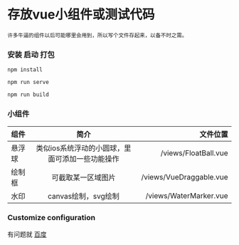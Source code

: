 # 存放vue小组件或测试代码
```
许多牛逼的组件以后可能哪里会用到，所以写个文件存起来，以备不时之需。
```

### 安装 启动 打包
```
npm install

npm run serve

npm run build
```

### 小组件
|组件|简介|文件位置|
|:-|:-:|-:|
|悬浮球|类似ios系统浮动的小圆球，里面可添加一些功能操作|/views/FloatBall.vue|
|绘制框|可截取某一区域图片|/views/VueDraggable.vue|
|水印|canvas绘制，svg绘制|/views/WaterMarker.vue|

### Customize configuration
有问题就 [百度](https://www.baidu.com)

